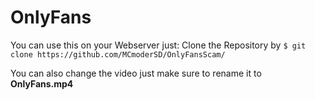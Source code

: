 # OnlyFans

You can use this on your Webserver just:
Clone the Repository by
``$ git clone https://github.com/MCmoderSD/OnlyFansScam/``

You can also change the video just make sure to rename it to **OnlyFans.mp4**
